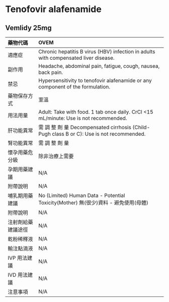 # Tenofovir alafenamide

## Vemlidy 25mg

| 藥物代碼           | OVEM                                                                                       |
|:-------------------|:-------------------------------------------------------------------------------------------|
| 適應症             | Chronic hepatitis B virus (HBV) infection in adults with compensated liver disease.        |
| 副作用             | Headache, abdominal pain, fatigue, cough, nausea, back pain.                               |
| 禁忌               | Hypersensitivity to tenofovir alafenamide or any component of the formulation.             |
| 藥物保存方式       | 室溫                                                                                       |
| 用法用量           | Adult: Take with food. 1 tab once daily. CrCl <15 mL/minute: Use is not recommended.       |
| 肝功能異常         | 需 調 整 劑 量  Decompensated cirrhosis (Child-Pugh class B or C): Use is not recommended. |
| 腎功能異常         | 需 調 整 劑 量                                                                             |
| 懷孕用藥危分級     | 除非治療上需要                                                                             |
| 孕期用藥建議       | N/A                                                                                        |
| 附帶說明           | N/A                                                                                        |
| 哺乳期用藥建議     | No (Limited) Human Data - Potential Toxicity(Mother) 無(很少)資料 - 避免使用(母體)         |
| 附帶說明           | N/A                                                                                        |
| 注射劑給藥建議途徑 | N/A                                                                                        |
| 乾粉稀釋液         | N/A                                                                                        |
| 輸注點滴液         | N/A                                                                                        |
| IVP 用法建議       | N/A                                                                                        |
| IVD 用法建議       | N/A                                                                                        |
| 注意事項           | N/A                                                                                        |

